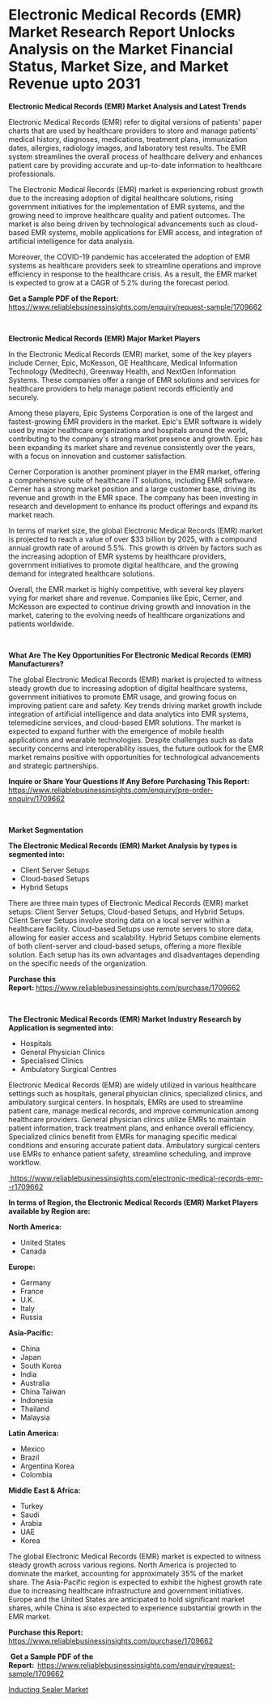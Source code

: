 <p><h1>Electronic Medical Records (EMR) Market Research Report Unlocks Analysis on the Market Financial Status, Market Size, and Market Revenue upto 2031</h1></p><p><strong>Electronic Medical Records (EMR) Market Analysis and Latest Trends</strong></p>
<p><p>Electronic Medical Records (EMR) refer to digital versions of patients' paper charts that are used by healthcare providers to store and manage patients' medical history, diagnoses, medications, treatment plans, immunization dates, allergies, radiology images, and laboratory test results. The EMR system streamlines the overall process of healthcare delivery and enhances patient care by providing accurate and up-to-date information to healthcare professionals.</p><p>The Electronic Medical Records (EMR) market is experiencing robust growth due to the increasing adoption of digital healthcare solutions, rising government initiatives for the implementation of EMR systems, and the growing need to improve healthcare quality and patient outcomes. The market is also being driven by technological advancements such as cloud-based EMR systems, mobile applications for EMR access, and integration of artificial intelligence for data analysis.</p><p>Moreover, the COVID-19 pandemic has accelerated the adoption of EMR systems as healthcare providers seek to streamline operations and improve efficiency in response to the healthcare crisis. As a result, the EMR market is expected to grow at a CAGR of 5.2% during the forecast period.</p></p>
<p><strong>Get a Sample PDF of the Report:&nbsp;</strong> <a href="https://www.reliablebusinessinsights.com/enquiry/request-sample/1709662">https://www.reliablebusinessinsights.com/enquiry/request-sample/1709662</a></p>
<p>&nbsp;</p>
<p><strong>Electronic Medical Records (EMR) Major Market Players</strong></p>
<p><p>In the Electronic Medical Records (EMR) market, some of the key players include Cerner, Epic, McKesson, GE Healthcare, Medical Information Technology (Meditech), Greenway Health, and NextGen Information Systems. These companies offer a range of EMR solutions and services for healthcare providers to help manage patient records efficiently and securely.</p><p>Among these players, Epic Systems Corporation is one of the largest and fastest-growing EMR providers in the market. Epic's EMR software is widely used by major healthcare organizations and hospitals around the world, contributing to the company's strong market presence and growth. Epic has been expanding its market share and revenue consistently over the years, with a focus on innovation and customer satisfaction.</p><p>Cerner Corporation is another prominent player in the EMR market, offering a comprehensive suite of healthcare IT solutions, including EMR software. Cerner has a strong market position and a large customer base, driving its revenue and growth in the EMR space. The company has been investing in research and development to enhance its product offerings and expand its market reach.</p><p>In terms of market size, the global Electronic Medical Records (EMR) market is projected to reach a value of over $33 billion by 2025, with a compound annual growth rate of around 5.5%. This growth is driven by factors such as the increasing adoption of EMR systems by healthcare providers, government initiatives to promote digital healthcare, and the growing demand for integrated healthcare solutions.</p><p>Overall, the EMR market is highly competitive, with several key players vying for market share and revenue. Companies like Epic, Cerner, and McKesson are expected to continue driving growth and innovation in the market, catering to the evolving needs of healthcare organizations and patients worldwide.</p></p>
<p>&nbsp;</p>
<p><strong>What Are The Key Opportunities For Electronic Medical Records (EMR) Manufacturers?</strong></p>
<p><p>The global Electronic Medical Records (EMR) market is projected to witness steady growth due to increasing adoption of digital healthcare systems, government initiatives to promote EMR usage, and growing focus on improving patient care and safety. Key trends driving market growth include integration of artificial intelligence and data analytics into EMR systems, telemedicine services, and cloud-based EMR solutions. The market is expected to expand further with the emergence of mobile health applications and wearable technologies. Despite challenges such as data security concerns and interoperability issues, the future outlook for the EMR market remains positive with opportunities for technological advancements and strategic partnerships.</p></p>
<p><strong>Inquire or Share Your Questions If Any Before Purchasing This Report:</strong> <a href="https://www.reliablebusinessinsights.com/enquiry/pre-order-enquiry/1709662">https://www.reliablebusinessinsights.com/enquiry/pre-order-enquiry/1709662</a></p>
<p>&nbsp;</p>
<p><strong>Market Segmentation</strong></p>
<p><strong>The Electronic Medical Records (EMR) Market Analysis by types is segmented into:</strong></p>
<p><ul><li>Client Server Setups</li><li>Cloud-based Setups</li><li>Hybrid Setups</li></ul></p>
<p><p>There are three main types of Electronic Medical Records (EMR) market setups: Client Server Setups, Cloud-based Setups, and Hybrid Setups. Client Server Setups involve storing data on a local server within a healthcare facility. Cloud-based Setups use remote servers to store data, allowing for easier access and scalability. Hybrid Setups combine elements of both client-server and cloud-based setups, offering a more flexible solution. Each setup has its own advantages and disadvantages depending on the specific needs of the organization.</p></p>
<p><strong>Purchase this Report:&nbsp;</strong><a href="https://www.reliablebusinessinsights.com/purchase/1709662">https://www.reliablebusinessinsights.com/purchase/1709662</a></p>
<p>&nbsp;</p>
<p><strong>The Electronic Medical Records (EMR) Market Industry Research by Application is segmented into:</strong></p>
<p><ul><li>Hospitals</li><li>General Physician Clinics</li><li>Specialised Clinics</li><li>Ambulatory Surgical Centres</li></ul></p>
<p><p>Electronic Medical Records (EMR) are widely utilized in various healthcare settings such as hospitals, general physician clinics, specialized clinics, and ambulatory surgical centers. In hospitals, EMRs are used to streamline patient care, manage medical records, and improve communication among healthcare providers. General physician clinics utilize EMRs to maintain patient information, track treatment plans, and enhance overall efficiency. Specialized clinics benefit from EMRs for managing specific medical conditions and ensuring accurate patient data. Ambulatory surgical centers use EMRs to enhance patient safety, streamline scheduling, and improve workflow.</p></p>
<p><a href="https://www.reliablebusinessinsights.com/electronic-medical-records-emr--r1709662">&nbsp;https://www.reliablebusinessinsights.com/electronic-medical-records-emr--r1709662</a></p>
<p><strong>In terms of Region, the Electronic Medical Records (EMR) Market Players available by Region are:</strong></p>
<p>
    <p> <strong> North America: </strong>
        <ul>
            <li>United States</li>
            <li>Canada</li>
        </ul>
        </p> 
    <p> <strong> Europe: </strong>
        <ul>
            <li>Germany</li>
            <li>France</li>
            <li>U.K.</li>
            <li>Italy</li>
            <li>Russia</li>
        </ul>
        </p> 
    <p> <strong> Asia-Pacific: </strong>
        <ul>
            <li>China</li>
            <li>Japan</li>
            <li>South Korea</li>
            <li>India</li>
            <li>Australia</li>
            <li>China Taiwan</li>
            <li>Indonesia</li>
            <li>Thailand</li>
            <li>Malaysia</li>
        </ul>
        </p> 
    <p> <strong> Latin America: </strong>
        <ul>
            <li>Mexico</li>
            <li>Brazil</li>
            <li>Argentina Korea</li>
            <li>Colombia</li>
        </ul>
        </p> 
    <p> <strong> Middle East & Africa: </strong>
        <ul>
            <li>Turkey</li>
            <li>Saudi</li>
            <li>Arabia</li>
            <li>UAE</li>
            <li>Korea</li>
        </ul>
    </p>
    </p>
<p><p>The global Electronic Medical Records (EMR) market is expected to witness steady growth across various regions. North America is projected to dominate the market, accounting for approximately 35% of the market share. The Asia-Pacific region is expected to exhibit the highest growth rate due to increasing healthcare infrastructure and government initiatives. Europe and the United States are anticipated to hold significant market shares, while China is also expected to experience substantial growth in the EMR market.</p></p>
<p><strong>Purchase this Report: </strong><a href="https://www.reliablebusinessinsights.com/purchase/1709662">https://www.reliablebusinessinsights.com/purchase/1709662</a></p>
<p>&nbsp;<strong>Get a Sample PDF of the Report:&nbsp;&nbsp;</strong><a href="https://www.reliablebusinessinsights.com/enquiry/request-sample/1709662">https://www.reliablebusinessinsights.com/enquiry/request-sample/1709662</a></p>
<p><strong></strong></p>
<p><p><a href="https://github.com/Sinjinluong3e0awx2m195k76/Market-Research-Report-List-2/blob/main/inducting-sealer-market.md">Inducting Sealer Market</a></p></p>